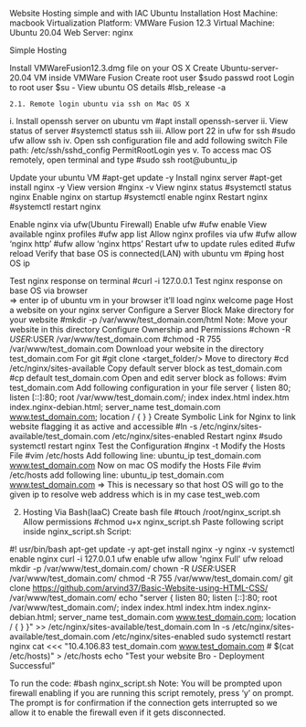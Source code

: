 Website Hosting simple and with IAC
Ubuntu Installation
Host Machine:			macbook
Virtualization Platform: 	VMWare Fusion 12.3
Virtual Machine:		Ubuntu 20.04
Web Server:			nginx

Simple Hosting

Install VMWareFusion12.3.dmg file on your OS X
Create Ubuntu-server-20.04 VM inside VMWare Fusion
Create root user  				$sudo passwd root
Login to root user				$su -
View ubuntu OS details 			#lsb_release -a

 	2.1. Remote login ubuntu via ssh on Mac OS X
i. Install openssh server on ubuntu vm	#apt install openssh-server 
ii. View status of server 			#systemctl status ssh
iii. Allow port 22 in ufw for ssh		#sudo ufw allow ssh
iv. Open ssh configuration file and add following switch
File path: /etc/ssh/sshd_config
		PermitRootLogin yes
v. To access mac OS remotely, open terminal and type
	#sudo ssh root@ubuntu_ip

 
Update your ubuntu VM				#apt-get update -y
Install nginx server					#apt-get install nginx -y
View version					#nginx -v
View nginx status				#systemctl status nginx
Enable nginx on startup			#systemctl enable nginx
Restart nginx 					#systemctl restart nginx

Enable nginx via ufw(Ubuntu Firewall)
Enable ufw					#ufw enable
View available nginx profiles			#ufw app list
Allow nginx profiles via ufw			#ufw allow ‘nginx http’
			#ufw allow ‘nginx https’
Restart ufw to update rules edited		#ufw reload
Verify that base OS is connected(LAN) with ubuntu vm
#ping host OS ip

Test nginx response on terminal			#curl -i 127.0.0.1
Test nginx response on base OS via browser	
=> enter ip of ubuntu vm in your browser it’ll load nginx welcome page 
Host a website on your nginx server
Configure a Server Block
Make directory for your website
#mkdir -p /var/www/test_domain.com/html
Note: Move your website in this directory
Configure Ownership and Permissions
		#chown -R $USER:$USER /var/www/test_domain.com
#chmod -R 755 /var/www/test_domain.com
Download your website in the directory test_domain.com
For git		#git clone <url/> <target_folder/>
Move to directory		#cd /etc/nginx/sites-available
Copy default server block as test_domain.com
#cp default test_domain.com
Open and edit server block as follows:
					#vim test_domain.com
Add following configuration in your file
server {
        listen 80;
        listen [::]:80;
        root /var/www/test_domain.com/;
        index index.html index.htm index.nginx-debian.html;
        server_name test_domain.com www.test_domain.com;
        location / {
        }
    }
 Create Symbolic Link for Nginx to link website flagging it as active and accessible
#ln -s /etc/nginx/sites-available/test_domain.com /etc/nginx/sites-enabled
Restart nginx				#sudo systemctl restart nginx
Test the Configuration			#nginx -t
Modify the Hosts File			#vim /etc/hosts
			Add following line:  ubuntu_ip test_domain.com www.test_domain.com
Now on mac OS modify the Hosts File			#vim /etc/hosts
			add following line:  ubuntu_ip test_domain.com www.test_domain.com
=> This is necessary so that host OS will go to the given ip to resolve web address which is in my case test_web.com

2. Hosting Via Bash(IaaC)
Create bash file					#touch /root/nginx_script.sh
Allow permissions					#chmod u+x nginx_script.sh
Paste following script inside nginx_script.sh
Script:

#! usr/bin/bash
apt-get update -y
apt-get install nginx -y
nginx -v
systemctl enable nginx
curl -i 127.0.0.1
ufw enable
ufw allow 'nginx Full'
ufw reload
mkdir -p /var/www/test_domain.com/
chown -R $USER:$USER /var/www/test_domain.com/
chmod -R 755 /var/www/test_domain.com/
git clone https://github.com/arvind37/Basic-Website-using-HTML-CSS/ /var/www/test_domain.com/
echo "server {
        listen 80;
        listen [::]:80;
        root /var/www/test_domain.com/;
        index index.html index.htm index.nginx-debian.html;
        server_name test_domain.com www.test_domain.com;
        location / {
        }
    }" >> /etc/nginx/sites-available/test_domain.com
ln -s /etc/nginx/sites-available/test_domain.com /etc/nginx/sites-enabled
sudo systemctl restart nginx
cat <<< "10.4.106.83 test_domain.com www.test_domain.com # $(cat /etc/hosts)" > /etc/hosts
echo "Test your website Bro - Deployment Successful”

To run the code:					#bash nginx_script.sh
Note: You will be prompted upon firewall enabling if you are running this script remotely, press ‘y’ on prompt.
The prompt is for confirmation if the connection gets interrupted so we allow it to enable the firewall even if it gets disconnected.
